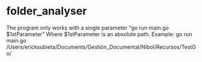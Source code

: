 # folder_analyser
The program only works with a single parameter "go run main.go $1stParameter" Where $1stParameter is an absolute path. 
Example:
go run main.go /Users/ericksubieta/Documents/Gestión_Documental/Nibol/Recursos/TestGo/
